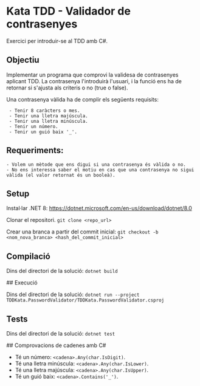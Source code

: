 # Kata TDD - Validador de contrasenyes

Exercici per introduir-se al TDD amb C#.

## Objectiu
Implementar un programa que comprovi la validesa de contrasenyes aplicant TDD.
La contrasenya l'introduirà l'usuari, i la funció ens ha de retornar si s'ajusta als criteris o no (true o false).

Una contrasenya vàlida ha de complir els següents requisits:

	 - Tenir 8 caràcters o mes.
	 - Tenir una lletra majúscula.
	 - Tenir una lletra minúscula.
	 - Tenir un número.
	 - Tenir un guió baix '_'.

## Requeriments:

	- Volem un mètode que ens digui si una contrasenya és vàlida o no.
	- No ens interessa saber el motiu en cas que una contrasenya no sigui vàlida (el valor retornat és un booleà).

## Setup

Instal·lar .NET 8:
https://dotnet.microsoft.com/en-us/download/dotnet/8.0 

Clonar el repositori.
`git clone <repo_url>`

Crear una branca a partir del commit inicial:
`git checkout -b <nom_nova_branca> <hash_del_commit_inicial>`

## Compilació

Dins del directori de la solució:
`dotnet build`

## Execució

Dins del directori de la solució:
`dotnet run --project TDDKata.PasswordValidator/TDDKata.PasswordValidator.csproj`

## Tests

Dins del directori de la solució:
`dotnet test`

## Comprovacions de cadenes amb C#

- Té un número: `<cadena>.Any(char.IsDigit)`.
- Té una lletra minúscula: `<cadena>.Any(char.IsLower)`.
- Té una lletra majúscula: `<cadena>.Any(char.IsUpper)`.
- Té un guió baix: `<cadena>.Contains('_')`.


